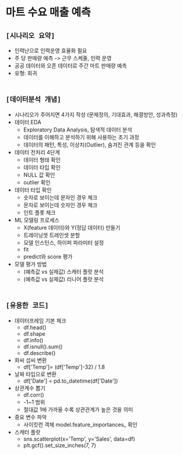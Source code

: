 # 마트 수요 매출 예측

## `[시나리오 요약]`
* 인력난으로 인력운영 효율화 필요
* 주 당 판매량 예측 -> 근무 스케줄, 인력 운영
* 공공 데이터와 오픈 데이터로 주간 마트 판매량 예측
* 유형: 회귀
<br><br>

## `[데이터분석 개념]`
* 시나리오가 주어지면 4가지 작성 (문제정의, 기대효과, 해결방안, 성과측정)
* 데이터 EDA
    * Exploratory Data Analysis, 탐색적 데이터 분석
    * 데이터를 이해하고 분석하기 위해 사용하는 초기 과정
    * 데이터의 패턴, 특성, 이상치(Outlier), 숨겨진 관계 등을 확인
* 데이터 전처리 4단계
    * 데이터 형태 확인
    * 데이터 타입 확인
    * NULL 값 확인
    * outlier 확인
* 데이터 타입 확인
    * 숫자로 보이는데 문자인 경우 체크
    * 문자로 보이는데 숫자인 경우 체크
    * 인트 플롯 체크
* ML 모델링 프로세스
    * X(feature 데이터)와 Y(정답 데이터) 만들기
    * 트레이닝셋 트레인셋 분할
    * 모델 인스턴스, 하이퍼 파라미터 설정
    * fit
    * predict와 score 평가
* 모델 평가 방법
    * (예측값 vs 실제값) 스캐터 플랏 분석
    * (예측값 vs 실제값) 리니어 플랏 분석
<br><br>

## `[유용한 코드]`
* 데이터프레임 기본 체크
    * df.head()
    * df.shape
    * df.info()
    * df.isnull().sum()
    * df.describe()
* 화씨 섭씨 변환
    * df['Temp']= (df['Temp']-32) / 1.8
* 날짜 타입으로 변환
    * df['Date'] = pd.to_datetime(df['Date'])
* 상관계수 뽑기
    * df.corr()
    * -1~1 범위
    * 절대값 1에 가까울 수록 상관관계가 높은 것을 의미
* 중요 변수 파악
    * 사이킷런 객체 model.feature_importances_ 확인
* 스캐터 플랏
    * sns.scatterplot(x='Temp', y='Sales', data=df)
    * plt.gcf().set_size_inches(7, 7)
<br><br>






